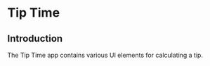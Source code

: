 Tip Time
=================================
Introduction
------------
The Tip Time app contains various UI elements for calculating a tip.